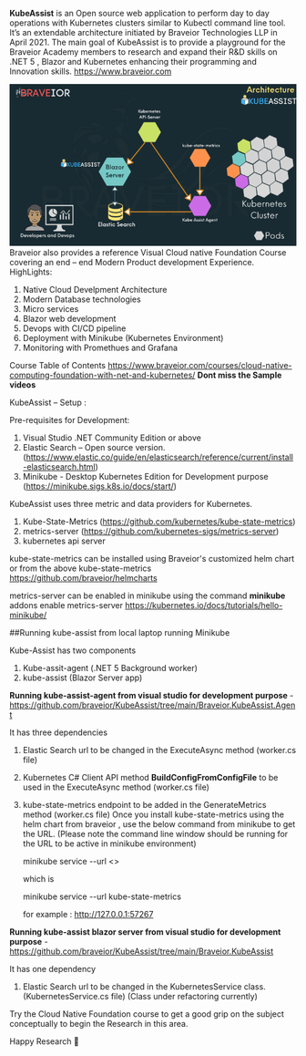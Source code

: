 **KubeAssist** is an Open source web application to perform day to day operations with Kubernetes clusters similar to Kubectl command line tool. It’s an extendable architecture initiated by Braveior Technologies LLP in April 2021. The main goal of KubeAssist is to provide a playground for the Braveior Academy members to research and expand their R&D skills on .NET 5 , Blazor and  Kubernetes enhancing their programming and Innovation skills.
https://www.braveior.com

![alt text](https://raw.githubusercontent.com/braveior/KubeAssist/main/kube-assist-arch.png "Kube Assist Architecture")
Braveior also provides a reference Visual Cloud native Foundation Course covering an end – end Modern Product development Experience. 
HighLights:
1. Native Cloud Develpment Architecture
2. Modern Database technologies
3. Micro services 
4. Blazor web development 
5. Devops with CI/CD pipeline 
6. Deployment with Minikube (Kubernetes Environment) 
7. Monitoring with Promethues and Grafana

Course Table of Contents
https://www.braveior.com/courses/cloud-native-computing-foundation-with-net-and-kubernetes/
**Dont miss the Sample videos**

KubeAssist – Setup :

Pre-requisites for Development:
1. Visual Studio .NET Community Edition or above
2. Elastic Search – Open source version. (https://www.elastic.co/guide/en/elasticsearch/reference/current/install-elasticsearch.html)
3. Minikube - Desktop Kubernetes Edition for Development purpose  (https://minikube.sigs.k8s.io/docs/start/)

KubeAssist uses three metric and data providers for Kubernetes. 

1. Kube-State-Metrics (https://github.com/kubernetes/kube-state-metrics)
2. metrics-server (https://github.com/kubernetes-sigs/metrics-server)
3. kubernetes api server

kube-state-metrics can be installed using Braveior's customized helm chart or from the above kube-state-metrics 
https://github.com/braveior/helmcharts

metrics-server can be enabled in minikube using the command
**minikube** addons enable metrics-server
https://kubernetes.io/docs/tutorials/hello-minikube/



##Running kube-assist from local laptop running Minikube

Kube-Assist has two components 

1. Kube-assit-agent (.NET 5 Background worker)
2. kube-assist (Blazor Server app)

**Running kube-assist-agent from visual studio for development purpose** - https://github.com/braveior/KubeAssist/tree/main/Braveior.KubeAssist.Agent

It has three dependencies

1. Elastic Search url to be changed in the ExecuteAsync method (worker.cs file)
2. Kubernetes C# Client API method **BuildConfigFromConfigFile** to be used in the ExecuteAsync method (worker.cs file)
3. kube-state-metrics endpoint to be added in the GenerateMetrics method (worker.cs file)
   Once you install kube-state-metrics using the helm chart from braveior , use the below command from minikube to get the URL.
   (Please note the command line window should be running for the URL to be active in minikube environment)

   minikube service --url <<service name for kube-state-metrics>>
   
   which is 

   minikube service --url kube-state-metrics

   for example : http://127.0.0.1:57267

**Running kube-assist blazor server from visual studio for development purpose** - https://github.com/braveior/KubeAssist/tree/main/Braveior.KubeAssist

It has one dependency

1. Elastic Search url to be changed in the KubernetesService class.(KubernetesService.cs file)
  (Class under refactoring currently)

Try the Cloud Native Foundation course to get a good grip on the subject conceptually to begin the Research in this area.

Happy Research :slightly_smiling_face:
